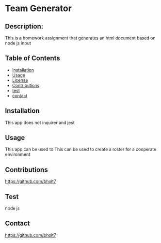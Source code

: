 # Team Generator

  ## Description:
  This is a homework assignment that generates an html document based on node js input

  ## Table of Contents
  * [Installation](#Installation)
  * [Usage](#Usage)
  * [License](#License)
  * [Contributions](#Contributions)
  * [test](#Test)
  * [contact](#Contact)

  ## Installation
   This app does not inquirer and jest

  ## Usage
  This app can be used to This can be used to create a roster for a cooperate environment

  
  

  ## Contributions
  https://github.com/bholt7

  ## Test
   node js 

  ## Contact
 https://github.com/bholt7 




